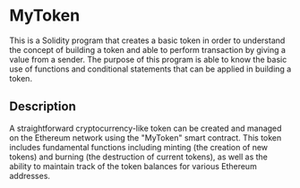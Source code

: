 # MyToken
This is a Solidity program that creates a basic token in order to understand the concept of building a token and able to perform transaction by giving a value from a sender. The purpose of this program is able to know the basic use of functions and conditional statements that can be applied in building a token. 
## Description
A straightforward cryptocurrency-like token can be created and managed on the Ethereum network using the "MyToken" smart contract. This token includes fundamental functions including minting (the creation of new tokens) and burning (the destruction of current tokens), as well as the ability to maintain track of the token balances for various Ethereum addresses.
